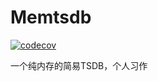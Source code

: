 # Memtsdb

[![codecov](https://codecov.io/gh/hhyhhy/memtsdb/branch/master/graph/badge.svg?token=ZZSOTQ65OX)](https://codecov.io/gh/hhyhhy/memtsdb)

一个纯内存的简易TSDB，个人习作
